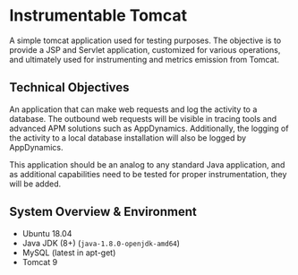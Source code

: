 # Instrumentable Tomcat

A simple tomcat application used for testing purposes.  The objective is to provide a JSP and Servlet application, customized for various operations, and ultimately used for instrumenting and metrics emission from Tomcat.

## Technical Objectives

An application that can make web requests and log the activity to a database.  The outbound web requests will be visible in tracing tools and advanced APM solutions such as AppDynamics.  Additionally, the logging of the activity to a local database installation will also be logged by AppDynamics.

This application should be an analog to any standard Java application, and as additional capabilities need to be tested for proper instrumentation, they will be added.

## System Overview & Environment
- Ubuntu 18.04
- Java JDK (8+) (`java-1.8.0-openjdk-amd64`)
- MySQL (latest in apt-get)
- Tomcat 9
